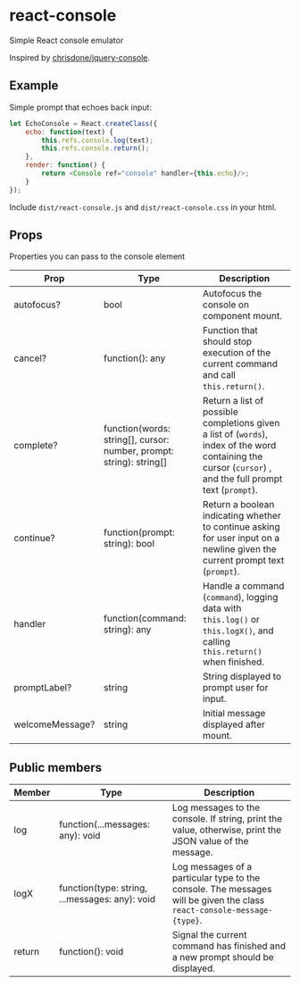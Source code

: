 # react-console
Simple React console emulator

Inspired by [chrisdone/jquery-console](https://github.com/chrisdone/jquery-console).

## Example

Simple prompt that echoes back input:

```javascript
let EchoConsole = React.createClass({
	echo: function(text) {
		this.refs.console.log(text);
		this.refs.console.return();
	},
	render: function() {
		return <Console ref="console" handler={this.echo}/>;
	}
});
```

Include `dist/react-console.js` and `dist/react-console.css` in your html.


## Props

Properties you can pass to the console element

| Prop				| Type																	| Description
| ----				| ----																	| ----
| autofocus?		| bool																	| Autofocus the console on component mount.
| cancel?			| function(): any														| Function that should stop execution of the current command and call `this.return()`.
| complete?			| function(words: string[], cursor: number, prompt: string): string[]	| Return a list of possible completions given a list of (`words`), index of the word containing the cursor (`cursor`) , and the full prompt text (`prompt`).
| continue?			| function(prompt: string): bool										| Return a boolean indicating whether to continue asking for user input on a newline given the current prompt text (`prompt`).
| handler			| function(command: string): any										| Handle a command (`command`), logging data with `this.log()` or `this.logX()`, and calling `this.return()` when finished.
| promptLabel?		| string																| String displayed to prompt user for input.
| welcomeMessage?	| string																| Initial message displayed after mount.

## Public members

| Member	| Type												| Description
| ----		| ----												| ----
| log		| function(...messages: any): void					| Log messages to the console. If string, print the value, otherwise, print the JSON value of the message.
| logX		| function(type: string, ...messages: any): void	| Log messages of a particular type to the console. The messages will be given the class `react-console-message-{type}`.
| return	| function(): void									| Signal the current command has finished and a new prompt should be displayed.
